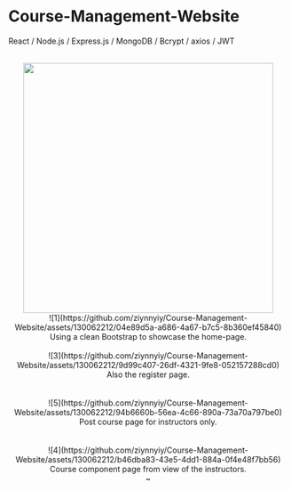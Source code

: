 # Course-Management-Website
 React / Node.js / Express.js / MongoDB / Bcrypt / axios / JWT
 <br>
 <br>
<div align=center><img src="https://github.com/ziynnyiy/Course-Management-Website/assets/130062212/04e89d5a-a686-4a67-b7c5-8b360ef45840" wigth="450" height="450" /><div/>
![1](https://github.com/ziynnyiy/Course-Management-Website/assets/130062212/04e89d5a-a686-4a67-b7c5-8b360ef45840)
Using a clean Bootstrap to showcase the home-page.
<br>
<br>
![3](https://github.com/ziynnyiy/Course-Management-Website/assets/130062212/9d99c407-26df-4321-9fe8-052157288cd0)
<br>
Also the register page.
<br>
<br>
<br>
![5](https://github.com/ziynnyiy/Course-Management-Website/assets/130062212/94b6660b-56ea-4c66-890a-73a70a797be0)
Post course page for instructors only.
<br>
<br>
<br>
![4](https://github.com/ziynnyiy/Course-Management-Website/assets/130062212/b46dba83-43e5-4dd1-884a-0f4e48f7bb56)
Course component page from view of the instructors.<br>
~
